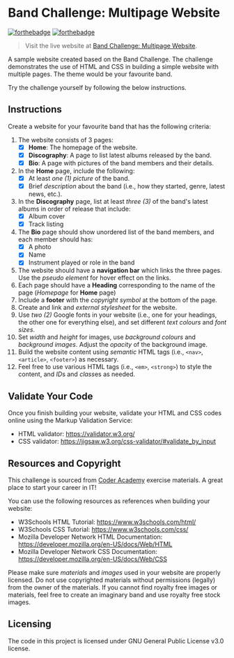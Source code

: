 # Band Challenge: Multipage Website
[![forthebadge](https://forthebadge.com/images/badges/uses-html.svg)](https://forthebadge.com)
[![forthebadge](https://forthebadge.com/images/badges/uses-css.svg)](https://forthebadge.com)

> Visit the live website at [Band Challenge: Multipage Website](https://jessicagozali.com.au/band-challenge-jg).

A sample website created based on the Band Challenge. The challenge demonstrates the use of HTML and CSS in building a simple website with multiple pages. The theme would be your favourite band.

Try the challenge yourself by following the below instructions.

## Instructions

Create a website for your favourite band that has the following criteria:
1. The website consists of 3 pages:
    - [x] **Home**: The homepage of the website.
    - [x] **Discography**: A page to list latest albums released by the band.
    - [x] **Bio**: A page with pictures of the band members and their details.
2. In the **Home** page, include the following:
    - [x] At least *one (1) picture* of the band.
    - [x] Brief *description* about the band (i.e., how they started, genre, latest news, etc.).
3. In the **Discography** page, list at least *three (3)* of the band's latest albums in order of release that include:
    - [x] Album cover
    - [x] Track listing
4. The **Bio** page should show unordered list of the band members, and each member should has:
    - [x] A photo
    - [x] Name
    - [x] Instrument played or role in the band
5. The website should have a **navigation bar** which links the three pages. Use the *pseudo element* for hover effect on the links.
1. Each page should have a **Heading** corresponding to the name of the page (*Homepage* for **Home** page)
1. Include a **footer** with the *copyright symbol* at the bottom of the page.
1. Create and link and *external stylesheet* for the website.
1. Use *two (2)* Google fonts in your website (i.e., one for your headings, the other one for everything else), and set different *text colours* and *font sizes*.
1. Set *width* and *height* for images, use *background colours* and *background images*. Adjust the *opacity* of the background image.
1. Build the website content using *semantic* HTML tags (i.e., `<nav>`, `<article>`, `<footer>`) as necessary.
1. Feel free to use various HTML tags (i.e., `<em>`, `<strong>`) to style the content, and *ID*s and *class*es as needed.

## Validate Your Code

Once you finish building your website, validate your HTML and CSS codes online using the Markup Validation Service:
- HTML validator: https://validator.w3.org/
- CSS validator: https://jigsaw.w3.org/css-validator/#validate_by_input

## Resources and Copyright

This challenge is sourced from [Coder Academy](https://coderacademy.edu.au/) exercise materials. A great place to start your career in IT!

You can use the following resources as references when building your website:
- W3Schools HTML Tutorial: https://www.w3schools.com/html/
- W3Schools CSS Tutorial: https://www.w3schools.com/css/
- Mozilla Developer Network HTML Documentation: https://developer.mozilla.org/en-US/docs/Web/HTML
- Mozilla Developer Network CSS Documentation: https://developer.mozilla.org/en-US/docs/Web/CSS

Please make sure *materials* and *images* used in your website are properly licensed. Do not use copyrighted materials without permissions (legally) from the owner of the materials. If you cannot find royalty free images or materials, feel free to create an imaginary band and use royalty free stock images.

## Licensing

The code in this project is licensed under GNU General Public License v3.0 license.